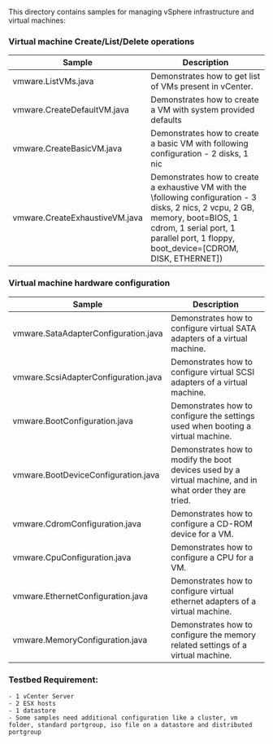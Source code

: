 This directory contains samples for managing vSphere infrastructure and virtual machines:

### Virtual machine Create/List/Delete operations
Sample                                                                | Description
----------------------------------------------------------------------|--------------------------------------------------------------------------------------------------------------------------------------------------------------------------------------------------------------------------
vmware.ListVMs.java                           | Demonstrates how to get list of VMs present in vCenter.
vmware.CreateDefaultVM.java       | Demonstrates how to create a VM with system provided defaults
vmware.CreateBasicVM.java           | Demonstrates how to create a basic VM with following configuration - 2 disks, 1 nic
vmware.CreateExhaustiveVM.java | Demonstrates how to create a exhaustive VM with the \following configuration - 3 disks, 2 nics, 2 vcpu, 2 GB, memory, boot=BIOS, 1 cdrom, 1 serial port, 1 parallel port, 1 floppy, boot_device=[CDROM, DISK, ETHERNET])

### Virtual machine hardware configuration
Sample                                                                      | Description
----------------------------------------------------------------------------|----------------------------------------------------------------------------------------------------------
vmware.SataAdapterConfiguration.java    | Demonstrates how to configure virtual SATA adapters of a virtual machine.
vmware.ScsiAdapterConfiguration.java    | Demonstrates how to configure virtual SCSI adapters of a virtual machine.
vmware.BootConfiguration.java              | Demonstrates how to configure the settings used when booting a virtual machine.
vmware.BootDeviceConfiguration.java | Demonstrates how to modify the boot devices used by a virtual machine, and in what order they are tried.
vmware.CdromConfiguration.java            | Demonstrates how to configure a CD-ROM device for a VM.
vmware.CpuConfiguration.java                | Demonstrates how to configure a CPU for a VM.
vmware.EthernetConfiguration.java      | Demonstrates how to configure virtual ethernet adapters of a virtual machine.
vmware.MemoryConfiguration.java          | Demonstrates how to configure the memory related settings of a virtual machine.


### Testbed Requirement:
    - 1 vCenter Server
    - 2 ESX hosts
    - 1 datastore
    - Some samples need additional configuration like a cluster, vm folder, standard portgroup, iso file on a datastore and distributed portgroup